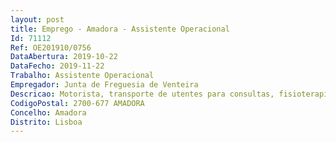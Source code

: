 ```yaml
--- 
layout: post
title: Emprego - Amadora - Assistente Operacional
Id: 71112
Ref: OE201910/0756
DataAbertura: 2019-10-22
DataFecho: 2019-11-22
Trabalho: Assistente Operacional
Empregador: Junta de Freguesia de Venteira
Descricao: Motorista, transporte de utentes para consultas, fisioterapia, exames médicos (dentro da grande Lisboa. (Projeto Transporte Solidário)
CodigoPostal: 2700-677 AMADORA
Concelho: Amadora
Distrito: Lisboa
--- 
```


